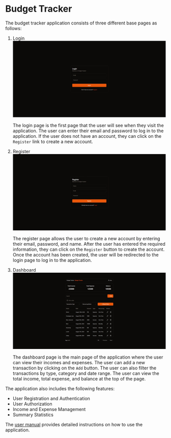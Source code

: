 # Budget Tracker

The budget tracker application consists of three different base pages as follows:

1. Login
   ![Login](../assets/budget-tracker-login.jpeg)

   The login page is the first page that the user will see when they visit the application. The user can enter their email and password to log in to the application. If the user does not have an account, they can click on the `Register` link to create a new account.

2. Register
   ![Register](../assets/budget-tracker-register.jpeg)

   The register page allows the user to create a new account by entering their email, password, and name. After the user has entered the required information, they can click on the `Register` button to create the account. Once the account has been created, the user will be redirected to the login page to log in to the application.

3. Dashboard
   ![Dashboard](../assets/budget-tracker-dashboard-populated.jpeg)

   The dashboard page is the main page of the application where the user can view their incomes and expenses. The user can add a new transaction by clicking on the `Add` button. The user can also filter the transactions by type, category and date range. The user can view the total income, total expense, and balance at the top of the page.

The application also includes the following features:

- User Registration and Authentication
- User Authorization
- Income and Expense Management
- Summary Statistics

The [user manual](./user-manual.md) provides detailed instructions on how to use the application.
